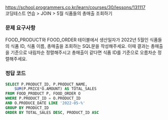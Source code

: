 https://school.programmers.co.kr/learn/courses/30/lessons/131117  
코딩테스트 연습 > JOIN > 5월 식품들의 총매출 조회하기

### 문제 요구사항

FOOD_PRODUCT와 FOOD_ORDER 테이블에서 생산일자가 2022년 5월인 식품들의 식품 ID, 식품 이름, 총매출을 조회하는 SQL문을 작성해주세요. 이때 결과는 총매출을 기준으로 내림차순 정렬해주시고 총매출이 같다면 식품 ID를 기준으로 오름차순 정렬해주세요.

### 정답 코드

```sql
SELECT P.PRODUCT_ID, P.PRODUCT_NAME,
    SUM(P.PRICE*O.AMOUNT) AS TOTAL_SALES
FROM FOOD_PRODUCT P, FOOD_ORDER O
WHERE P.PRODUCT_ID = O.PRODUCT_ID
AND O.PRODUCE_DATE LIKE '2022-05-%'
GROUP BY PRODUCT_ID
ORDER BY TOTAL_SALES DESC, PRODUCT_ID ASC
```
